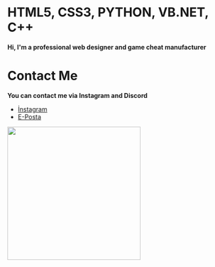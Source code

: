 
<h1>HTML5, CSS3, PYTHON, VB.NET, C++</h1>

<b>Hi, I'm a professional web designer and game cheat manufacturer</b>

<h1>Contact Me</h1>
<b>You can contact me via Instagram and Discord</b>
<br>
	
<ul>
	<li>	<a href="https://instagram.com/tga.salih">İnstagram</a></li>
	<li>	<a href="mailto:tgasalih+githubcontact@gmail.com">E-Posta</a></li>
</ul>
  
  <img width="300" src="https://avatars.githubusercontent.com/u/81695102?v=4">


<!---
tgasalih/tgasalih is a ✨ special ✨ repository because its `README.md` (this file) appears on your GitHub profile.
You can click the Preview link to take a look at your changes.
--->
